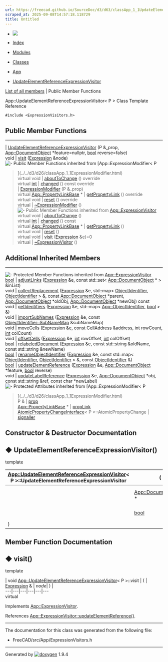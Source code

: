 ```yaml
---
url: https://freecad.github.io/SourceDoc/d3/d63/classApp_1_1UpdateElementReferenceExpressionVisitor.html
scraped_at: 2025-09-08T14:57:18.118729
title: Untitled
---
```


  * [ ![](https://www.freecad.org/svg/logo-freecad.svg) ](https://freecadweb.org "FreeCAD")
  * [Index](../../index.html "Index")
  * [Modules](../../modules.html "Modules list")
  * [Classes](../../annotated.html "Annotated list")

  * [App](../../dd/dc2/namespaceApp.html)
  * [UpdateElementReferenceExpressionVisitor](../../d3/d63/classApp_1_1UpdateElementReferenceExpressionVisitor.html)

[List of all members](../../db/d4b/classApp_1_1UpdateElementReferenceExpressionVisitor-members.html) | Public Member Functions

App::UpdateElementReferenceExpressionVisitor< P > Class Template Reference

`#include <ExpressionVisitors.h>`

##  Public Member Functions  
  
---  
|
[UpdateElementReferenceExpressionVisitor](../../d3/d63/classApp_1_1UpdateElementReferenceExpressionVisitor.html#a0c5b4222ec76c437bb0ccd1baee1a2c0)
(P &_prop, [App::DocumentObject](../../d2/de4/classApp_1_1DocumentObject.html)
*feature=nullptr, [bool](../../d9/db9/classbool.html) reverse=false)  
void | [visit](../../d3/d63/classApp_1_1UpdateElementReferenceExpressionVisitor.html#a699cc53051632b8a1d3799f5b52eca20) ([Expression](../../dc/d5c/classApp_1_1Expression.html) &node)  
![-](../../closed.png) Public Member Functions inherited from
[App::ExpressionModifier< P
>](../../d3/d26/classApp_1_1ExpressionModifier.html)  
virtual void | [aboutToChange](../../d3/d26/classApp_1_1ExpressionModifier.html#ae4fbeea272841bf0cec58d962cae11d9) () override  
virtual [int](../../d1/da0/classint.html) | [changed](../../d3/d26/classApp_1_1ExpressionModifier.html#ad378a374707110a69eabe92478d8ad08) () const override  
|
[ExpressionModifier](../../d3/d26/classApp_1_1ExpressionModifier.html#ab6573d6dc66bcee8e96cc401c139b5c1)
(P &_prop)  
virtual [App::PropertyLinkBase](../../d6/d3b/classApp_1_1PropertyLinkBase.html) * | [getPropertyLink](../../d3/d26/classApp_1_1ExpressionModifier.html#ac03922db1b8dbcdbe1fc96ffa906a4fd) () override  
virtual void | [reset](../../d3/d26/classApp_1_1ExpressionModifier.html#ad11640180616ad4cdf3b18e9966da188) () override  
virtual | [~ExpressionModifier](../../d3/d26/classApp_1_1ExpressionModifier.html#a4a74ef9978abd5363b6c48c057e3c885) ()  
![-](../../closed.png) Public Member Functions inherited from
[App::ExpressionVisitor](../../d8/d68/classApp_1_1ExpressionVisitor.html)  
virtual void | [aboutToChange](../../d8/d68/classApp_1_1ExpressionVisitor.html#ae9d73e7357058a579c776b6523c6a873) ()  
virtual [int](../../d1/da0/classint.html) | [changed](../../d8/d68/classApp_1_1ExpressionVisitor.html#a302e279e154e090e5d9320696b60cb65) () const  
virtual [App::PropertyLinkBase](../../d6/d3b/classApp_1_1PropertyLinkBase.html) * | [getPropertyLink](../../d8/d68/classApp_1_1ExpressionVisitor.html#a66476aaa07f4dd08eb4012b66ef1417e) ()  
virtual void | [reset](../../d8/d68/classApp_1_1ExpressionVisitor.html#ae2944cf33bfce1141669a91c5ac32ab0) ()  
virtual void | [visit](../../d8/d68/classApp_1_1ExpressionVisitor.html#ae17dbcdd0cdb64200575f035b24897ae) ([Expression](../../dc/d5c/classApp_1_1Expression.html) &e)=0  
virtual | [~ExpressionVisitor](../../d8/d68/classApp_1_1ExpressionVisitor.html#ab63e036d6775692d5686b48131df69d7) ()  
  
##  Additional Inherited Members  
  
---  
![-](../../closed.png) Protected Member Functions inherited from
[App::ExpressionVisitor](../../d8/d68/classApp_1_1ExpressionVisitor.html)  
[bool](../../d9/db9/classbool.html) | [adjustLinks](../../d8/d68/classApp_1_1ExpressionVisitor.html#a6f81f1f1cb51103177d885f837e615e9) ([Expression](../../dc/d5c/classApp_1_1Expression.html) &e, const std::set< [App::DocumentObject](../../d2/de4/classApp_1_1DocumentObject.html) * > &inList)  
void | [collectReplacement](../../d8/d68/classApp_1_1ExpressionVisitor.html#ad29bac289477cc4039dcd9f177b640a4) ([Expression](../../dc/d5c/classApp_1_1Expression.html) &e, std::map< [ObjectIdentifier](../../dd/d13/classApp_1_1ObjectIdentifier.html), [ObjectIdentifier](../../dd/d13/classApp_1_1ObjectIdentifier.html) > &, const [App::DocumentObject](../../d2/de4/classApp_1_1DocumentObject.html) *parent, [App::DocumentObject](../../d2/de4/classApp_1_1DocumentObject.html) *oldObj, [App::DocumentObject](../../d2/de4/classApp_1_1DocumentObject.html) *newObj) const  
void | [getIdentifiers](../../d8/d68/classApp_1_1ExpressionVisitor.html#a8b45f86ba125dc8aca795a59a463e8d1) ([Expression](../../dc/d5c/classApp_1_1Expression.html) &e, std::map< [App::ObjectIdentifier](../../dd/d13/classApp_1_1ObjectIdentifier.html), [bool](../../d9/db9/classbool.html) > &)  
void | [importSubNames](../../d8/d68/classApp_1_1ExpressionVisitor.html#a8044cb89e1937833db844207c110e9d2) ([Expression](../../dc/d5c/classApp_1_1Expression.html) &e, const [ObjectIdentifier::SubNameMap](../../dd/d13/classApp_1_1ObjectIdentifier.html#af60f586ff5580cd84c3d6828bdc3a767) &subNameMap)  
void | [moveCells](../../d8/d68/classApp_1_1ExpressionVisitor.html#afe6a46688e78f0bdec4d4396dc540f2a) ([Expression](../../dc/d5c/classApp_1_1Expression.html) &e, const [CellAddress](../../dd/d94/structApp_1_1CellAddress.html) &address, [int](../../d1/da0/classint.html) rowCount, [int](../../d1/da0/classint.html) colCount)  
void | [offsetCells](../../d8/d68/classApp_1_1ExpressionVisitor.html#aa8ee2b18bb634505962645c280dd7cfb) ([Expression](../../dc/d5c/classApp_1_1Expression.html) &e, [int](../../d1/da0/classint.html) rowOffset, [int](../../d1/da0/classint.html) colOffset)  
[bool](../../d9/db9/classbool.html) | [relabeledDocument](../../d8/d68/classApp_1_1ExpressionVisitor.html#aa7ef2044ce4192301ceb1564d435fd6c) ([Expression](../../dc/d5c/classApp_1_1Expression.html) &e, const std::string &oldName, const std::string &newName)  
[bool](../../d9/db9/classbool.html) | [renameObjectIdentifier](../../d8/d68/classApp_1_1ExpressionVisitor.html#a4aa49136b116318da6efe47039299333) ([Expression](../../dc/d5c/classApp_1_1Expression.html) &e, const std::map< [ObjectIdentifier](../../dd/d13/classApp_1_1ObjectIdentifier.html), [ObjectIdentifier](../../dd/d13/classApp_1_1ObjectIdentifier.html) > &, const [ObjectIdentifier](../../dd/d13/classApp_1_1ObjectIdentifier.html) &)  
[bool](../../d9/db9/classbool.html) | [updateElementReference](../../d8/d68/classApp_1_1ExpressionVisitor.html#acb69874ccbfb1fd40dacea06aabe00c3) ([Expression](../../dc/d5c/classApp_1_1Expression.html) &e, [App::DocumentObject](../../d2/de4/classApp_1_1DocumentObject.html) *feature, [bool](../../d9/db9/classbool.html) reverse)  
void | [updateLabelReference](../../d8/d68/classApp_1_1ExpressionVisitor.html#a477ea5575436e9d62e4a8f06d51eec48) ([Expression](../../dc/d5c/classApp_1_1Expression.html) &e, [App::DocumentObject](../../d2/de4/classApp_1_1DocumentObject.html) *obj, const std::string &ref, const char *newLabel)  
![-](../../closed.png) Protected Attributes inherited from
[App::ExpressionModifier< P
>](../../d3/d26/classApp_1_1ExpressionModifier.html)  
P & | [prop](../../d3/d26/classApp_1_1ExpressionModifier.html#a41710f1669f00e6ea1e6147d32c1f4fd)  
[App::PropertyLinkBase](../../d6/d3b/classApp_1_1PropertyLinkBase.html) * | [propLink](../../d3/d26/classApp_1_1ExpressionModifier.html#aeafc4d8288401b65bbc7ec8fd8bd8ad0)  
[AtomicPropertyChangeInterface](../../de/d5b/classApp_1_1AtomicPropertyChangeInterface.html)< P >::AtomicPropertyChange | [signaller](../../d3/d26/classApp_1_1ExpressionModifier.html#a410f360b761c56665a369a31177659ef)  
  
## Constructor & Destructor Documentation

## ◆ UpdateElementReferenceExpressionVisitor()

template<class P >

[App::UpdateElementReferenceExpressionVisitor](../../d3/d63/classApp_1_1UpdateElementReferenceExpressionVisitor.html)< P >::UpdateElementReferenceExpressionVisitor  | ( | P & | __prop_ ,   
---|---|---|---  
|  | [App::DocumentObject](../../d2/de4/classApp_1_1DocumentObject.html) *  | _feature_ = `nullptr`,   
|  | [bool](../../d9/db9/classbool.html) | _reverse_ = `false`  
| ) | |   
  
## Member Function Documentation

## ◆ visit()

template<class P >

| void [App::UpdateElementReferenceExpressionVisitor](../../d3/d63/classApp_1_1UpdateElementReferenceExpressionVisitor.html)< P >::visit  | ( | [Expression](../../dc/d5c/classApp_1_1Expression.html) & | _node_| ) |   
---|---|---|---|---|---  
virtual  
  
Implements
[App::ExpressionVisitor](../../d8/d68/classApp_1_1ExpressionVisitor.html#ae17dbcdd0cdb64200575f035b24897ae).

References
[App::ExpressionVisitor::updateElementReference()](../../d8/d68/classApp_1_1ExpressionVisitor.html#acb69874ccbfb1fd40dacea06aabe00c3).

* * *

The documentation for this class was generated from the following file:

  * FreeCAD/src/App/ExpressionVisitors.h

* * *

Generated by
[![doxygen](../../doxygen.svg)](https://www.doxygen.org/index.html) 1.9.4

